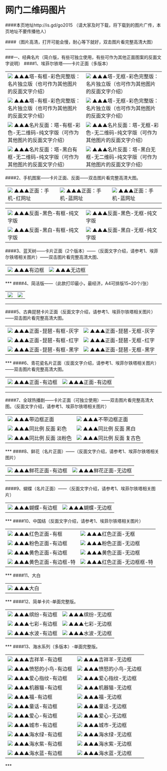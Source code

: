 # 网门二维码图片 
####本页地址http://is.gd/go2015  （请大家及时下载，将下载到的图片广传，本页地址不要传播他人）

####（图片高清，打开可能会慢，耐心等下就好，双击图片看完整高清大图）
***
###一、经典名片（简介版，有些可独立使用，有些可作为其他正面图案的反面文字说明）
####1、埃菲尔铁塔——卡片正面（多版本）
<table>
<tr>
<td><img src="http://7xjqth.com1.z0.glb.clouddn.com/埃菲尔塔 有边框_完整版.jpg""  <tr> ▲▲▲塔-有框-彩色完整版：名片独立版（也可作为其他图片的反面文字介绍）
<td><img src="http://7xjqth.com1.z0.glb.clouddn.com/埃菲尔塔 完整版 彩色版 无边框.jpg""  <tr> ▲▲▲塔-无框-彩色完整版：名片独立版（也可作为其他图片的反面文字介绍）
</tr>
<tr>
<td><img src="http://7xjqth.com1.z0.glb.clouddn.com/埃菲尔塔 有边框 完整版 黑白.jpg""  <tr> ▲▲▲塔-有框-彩色完整版：名片独立版（也可作为其他图片的反面文字介绍）
<td><img src="http://7xjqth.com1.z0.glb.clouddn.com/埃菲尔塔 完整版 无边框 黑白版.jpg""  <tr> ▲▲▲塔-无框-彩色完整版：名片独立版（也可作为其他图片的反面文字介绍）
</tr>
<tr>
<td><img src="http://7xjqth.com1.z0.glb.clouddn.com/塔-长方形.无码 有框 纯文字版.jpg"  <tr> ▲▲▲名片反面：塔-有框-彩色-无二维码-纯文字版（可作为其他图片的反面文字介绍）
<td><img src="http://7xjqth.com1.z0.glb.clouddn.com/塔-长方形.彩色 无码 无框 纯文字版.jpg"  <tr> ▲▲▲名片反面：塔-无框-彩色-无二维码-纯文字版（可作为其他图片的反面文字介绍）
</tr>
<tr>
<td><img src="http://7xjqth.com1.z0.glb.clouddn.com/塔-长方形.黑白 无码 有框 纯文字版.jpg"  <tr> ▲▲▲名片反面：塔-黑白有框-无二维码-纯文字版（可作为其他图片的反面文字介绍）
<td><img src="http://7xjqth.com1.z0.glb.clouddn.com/塔-长方形.黑白 无码 无框 纯文字版.jpg"  <tr> ▲▲▲名片反面：塔-黑白无框-无二维码-纯文字版（可作为其他图片的反面文字介绍）
</tr>
</table>
####2、手机图案——卡片正面、反面——双击图片看完整高清大图。
<table>
<tr>
<td><img src="http://7xjqth.com1.z0.glb.clouddn.com/新 手机-有边框_新完整.jpg""  <tr> ▲▲▲正面：手机-红网址
<td><img src="http://7xjqth.com1.z0.glb.clouddn.com/新 手机-有边框_新完整_冷色.jpg""  <tr> ▲▲▲正面：手机-蓝网址
<td><img src="http://7xjqth.com1.z0.glb.clouddn.com/新 手机-有边框_新_副本.jpg""  <tr> ▲▲▲正面：手机-蓝网址
</table>
<table>
<tr>
<td><img src="http://7xjqth.com1.z0.glb.clouddn.com/塔—彩色-带框-正方形.jpg""  <tr> ▲▲▲反面-黑色-有框-纯文字版
<td><img src="http://7xjqth.com1.z0.glb.clouddn.com/塔—彩色-无框-正方形 .jpg""  <tr> ▲▲▲反面-黑色-无框-纯文字版
</tr>
<tr>
<td><img src="http://7xjqth.com1.z0.glb.clouddn.com/塔—黑白-有框-正方形 .jpg""  <tr> ▲▲▲反面-黑白-有框-纯文字版
<td><img src="http://7xjqth.com1.z0.glb.clouddn.com/塔—黑白-无框-正方形 .jpg""  <tr> ▲▲▲反面-黑白-无框-纯文字版
</table>
####3、蓝天树——卡片正面（2个版本）——（反面文字介绍，请参考1、埃菲尔铁塔相关图片）——双击图片看完整高清大图、
<table>
<td><img src="http://7xjqth.com1.z0.glb.clouddn.com/新蓝天树—有框.jpg"  <tr>  
▲▲▲有边框
<td><img src="http://7xjqth.com1.z0.glb.clouddn.com/新蓝天树—无边框.jpg"  <tr>  
▲▲▲无边框
</table>
***
####4、简洁版——（此款打印最小，最经济，A4可排版15~20个/张）
<table>

<td><img src="http://7xjqth.com1.z0.glb.clouddn.com/海水 新.jpg"  <tr> 
<td><img src="http://7xjqth.com1.z0.glb.clouddn.com/清爽.jpg"  <tr> 
</table>

***
####5、古典琵琶卡片正面（反面文字介绍，请参考1、埃菲尔铁塔相关图片）——双击图片看完整高清大图。
<table>
<td><img src="http://7xjqth.com1.z0.glb.clouddn.com/琵琶-有框-灰字.jpg"  <tr> ▲▲▲正面-琵琶-有框-灰字
<td><img src="http://7xjqth.com1.z0.glb.clouddn.com/琵琶-无框-灰字.jpg"  <tr> ▲▲▲正面-琵琶-无框-灰字
</tr>
<tr>
<td><img src="http://7xjqth.com1.z0.glb.clouddn.com/琵琶-有框2.jpg"  <tr> ▲▲▲正面-琵琶-有框-红字
<td><img src="http://7xjqth.com1.z0.glb.clouddn.com/琵琶-无框.jpg"  <tr>  ▲▲▲正面-琵琶-无框-红字
</tr>
<tr>
<td><img src="http://7xjqth.com1.z0.glb.clouddn.com/琵琶-有框-黑字.jpg"  <tr> ▲▲▲正面-琵琶-有框-黑字
<td><img src="http://7xjqth.com1.z0.glb.clouddn.com/琵琶-无框-黑.jpg"  <tr>  ▲▲▲正面-琵琶-无框-黑字
</table>
***
####6、青花瓷名片正面（反面文字介绍，请参考1、埃菲尔铁塔相关图片）——双击图片看完整高清大图。
<table>
<td><img src="http://7xjqth.com1.z0.glb.clouddn.com/青花瓷—有边框.jpg"  <tr>  
▲▲▲正面-有边框
<td><img src="http://7xjqth.com1.z0.glb.clouddn.com/青花瓷—无边框.jpg"  <tr>  
▲▲▲正面-有边框
</table>

***
####7、全球热播剧——卡片正面（可独立使用）——双击图片看完整高清大图。（反面文字介绍，请参考1、埃菲尔铁塔相关图片）
<table>
<td><img src="http://7xjqth.com1.z0.glb.clouddn.com/大裤衩A6相片纸打印尺寸图_框.jpg"  <tr> ▲▲▲带边框正面
<td><img src="http://7xjqth.com1.z0.glb.clouddn.com/大裤衩A6相片纸打印尺寸图.jpg"  <tr> ▲▲▲不带边框正面
</tr>
<tr>
<td><img src="http://7xjqth.com1.z0.glb.clouddn.com/大裤衩 反面 无框 彩色.jpg"  <tr> ▲▲▲同比例 反面 彩色
<td><img src="http://7xjqth.com1.z0.glb.clouddn.com/大裤衩 反面 黑白.png"  <tr> ▲▲▲同比例 反面 黑白
</tr>
<tr>
<td><img src="http://7xjqth.com1.z0.glb.clouddn.com/淡雅.png"  <tr> ▲▲▲同比例 反面 淡粉色
<td><img src="http://7xjqth.com1.z0.glb.clouddn.com/复古.png"  <tr> ▲▲▲同比例 反面 复古色
</table>
***
####8、鲜花（名片正面）——（反面文字介绍，请参考1、埃菲尔铁塔相关图片）
<table>
<td><img src="http://7xjqth.com1.z0.glb.clouddn.com/鲜花-框.jpg"  <tr> ▲▲▲鲜花正面-有边框
<td><img src="http://7xjqth.com1.z0.glb.clouddn.com/鲜花-无框.jpg"  <tr> ▲▲▲鲜花正面-无边框
</table>

***
####9、蝴蝶（名片正面）——（反面文字介绍，请参考1、埃菲尔铁塔相关图片）
<table>

<td><img src="http://7xjqth.com1.z0.glb.clouddn.com/蓝蝴蝶_边框-完整版.jpg"  <tr> ▲▲▲蝴蝶-有边框
<td><img src="http://7xjqth.com1.z0.glb.clouddn.com/蓝蝴蝶_边框.jpg"  <tr> ▲▲▲蝴蝶-无边框
</table>
***
####10、中国结（反面文字介绍，请参考1、埃菲尔铁塔相关图片）
<table>
<td><img src="http://7xjqth.com1.z0.glb.clouddn.com/中国结 红色-有框-2.jpg"  <tr> ▲▲▲红色正面-有框
<td><img src="http://7xjqth.com1.z0.glb.clouddn.com/中国结 红色-无框.jpg"  <tr> ▲▲▲红色正面-无框
</tr>
<tr>
<td><img src="http://7xjqth.com1.z0.glb.clouddn.com/中国结 粉色-有框.jpg"  <tr> ▲▲▲粉色正面-有边框
<td><img src="http://7xjqth.com1.z0.glb.clouddn.com/中国结 粉色-无框.jpg"  <tr> ▲▲▲粉色正面-无边框
</tr>
<tr>
<td><img src="http://7xjqth.com1.z0.glb.clouddn.com/中国结 暖色-有框1.jpg"  <tr> ▲▲▲黄色正面-有边框
<td><img src="http://7xjqth.com1.z0.glb.clouddn.com/中国结 暖色-无框.jpg"  <tr> ▲▲▲黄色正面-无边框
</tr>
<tr>
<td><img src="http://7xjqth.com1.z0.glb.clouddn.com/中国结 暖色-有框.jpg"  <tr> ▲▲▲黄色正面-有边框-特
<td><img src="http://7xjqth.com1.z0.glb.clouddn.com/中国结 红色-有框.jpg"  <tr> ▲▲▲红色正面-无边框框-特
</table>
***
####11、大白
<table>
<td><img src="http://7xjqth.com1.z0.glb.clouddn.com/大白_完整版.jpg"  <tr> ▲▲▲大白
</table>
***
####12、简单卡片-单面完整版。
<table>
<td><img src="http://7xjqth.com1.z0.glb.clouddn.com/缤纷-有框.jpg"  <tr> ▲▲▲缤纷-有边框
<td><img src="http://7xjqth.com1.z0.glb.clouddn.com/缤纷-无框.jpg"  <tr> ▲▲▲缤纷-无边框
</tr>
<tr>
<td><img src="http://7xjqth.com1.z0.glb.clouddn.com/七彩-带框.jpg"  <tr> ▲▲▲七彩-有边框
<td><img src="http://7xjqth.com1.z0.glb.clouddn.com/七彩-无框.jpg.jpg"  <tr> ▲▲▲七彩-无边框
</tr>
<tr>
<td><img src="http://7xjqth.com1.z0.glb.clouddn.com/多面-有框.jpg"  <tr> ▲▲▲水波-有边框
<td><img src="http://7xjqth.com1.z0.glb.clouddn.com/多面-无框.jpg"  <tr> ▲▲▲水波-无边框
</table>
***
####13、海水系列（多版本）-单面完整版。
<table>
<td><img src="http://7xjqth.com1.z0.glb.clouddn.com/海水 吉祥羊 有框.jpg"  <tr> ▲▲▲吉祥羊-有边框
<td><img src="http://7xjqth.com1.z0.glb.clouddn.com/海水 吉祥羊 无框.jpg"  <tr> ▲▲▲吉祥羊-无边框
</tr>
<tr>
<td><img src="http://7xjqth.com1.z0.glb.clouddn.com/海水 小鸟 有框.jpg"  <tr> ▲▲▲愤怒的小鸟-有边框
<td><img src="http://7xjqth.com1.z0.glb.clouddn.com/海水 小鸟 无框.jpg"  <tr> ▲▲▲愤怒的小鸟-无边框
</tr>
<tr>
<td><img src="http://7xjqth.com1.z0.glb.clouddn.com/海水 指纹 有框.jpg"  <tr> ▲▲▲爱心指纹-有边框
<td><img src="http://7xjqth.com1.z0.glb.clouddn.com/海水 指纹 无框.jpg"  <tr> ▲▲▲爱心指纹-无边框
</tr>
<tr>
<td><img src="http://7xjqth.com1.z0.glb.clouddn.com/海水 机器猫 有框.jpg"  <tr> ▲▲▲机器猫-有边框
<td><img src="http://7xjqth.com1.z0.glb.clouddn.com/海水 机器猫 无框.jpg"  <tr> ▲▲▲机器猫-无边框

</tr>
<tr>
<td><img src="http://7xjqth.com1.z0.glb.clouddn.com/海水 福 有框.jpg"  <tr> ▲▲▲福-有边框
<td><img src="http://7xjqth.com1.z0.glb.clouddn.com/海水 福 无框.jpg"  <tr> ▲▲▲福-无边框

</tr>
<tr>
<td><img src="http://7xjqth.com1.z0.glb.clouddn.com/海水 童话 有框.jpg"  <tr> ▲▲▲童话-有边框
<td><img src="http://7xjqth.com1.z0.glb.clouddn.com/海水 童话 无框.jpg"  <tr> ▲▲▲童话-无边框

</tr>
<tr>
<td><img src="http://7xjqth.com1.z0.glb.clouddn.com/海水 红心 有框.jpg"  <tr> ▲▲▲爱心-有边框
<td><img src="http://7xjqth.com1.z0.glb.clouddn.com/海水 红心 无框.jpg"  <tr> ▲▲▲爱心-无边框

</tr>
<tr>
<td><img src="http://7xjqth.com1.z0.glb.clouddn.com/海水 绿色 有框.jpg"  <tr> ▲▲▲城市-有边框
<td><img src="http://7xjqth.com1.z0.glb.clouddn.com/海水 绿色 无框.jpg"  <tr> ▲▲▲城市-无边框
</tr>
<tr>
<td><img src="http://7xjqth.com1.z0.glb.clouddn.com/海水 方绿 有框.jpg"  <tr> ▲▲▲海水绿-有边框
<td><img src="http://7xjqth.com1.z0.glb.clouddn.com/海水 方绿 无框.jpg"  <tr> ▲▲▲海水绿-无边框
</tr>
<tr>
<td><img src="http://7xjqth.com1.z0.glb.clouddn.com/海水 紫色 有框.jpg"  <tr> ▲▲▲海水紫-有边框
<td><img src="http://7xjqth.com1.z0.glb.clouddn.com/海水 紫色 无框.jpg"  <tr> ▲▲▲海水紫-无边框
</tr>
<tr>
<td><img src="http://7xjqth.com1.z0.glb.clouddn.com/海水 蓝色 有框.jpg"  <tr> ▲▲▲海水蓝-有边框
<td><img src="http://7xjqth.com1.z0.glb.clouddn.com/海水 蓝色 无框.jpg"  <tr> ▲▲▲海水蓝-无边框

</table>
***



